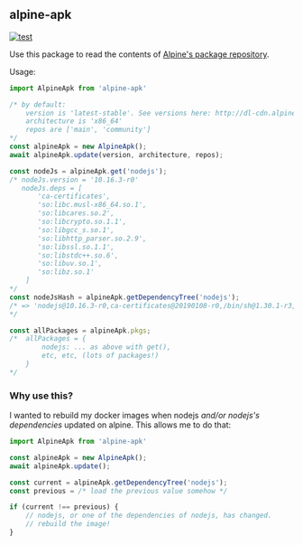 ## alpine-apk

[![test](https://github.com/adamburgess/alpine-apk/actions/workflows/workflow.yml/badge.svg)](https://github.com/adamburgess/alpine-apk/actions/workflows/workflow.yml)

Use this package to read the contents of [Alpine's package repository](https://pkgs.alpinelinux.org/packages).

Usage:

```js
import AlpineApk from 'alpine-apk'

/* by default:
    version is 'latest-stable'. See versions here: http://dl-cdn.alpinelinux.org/alpine/
    architecture is 'x86_64'
    repos are ['main', 'community']
*/
const alpineApk = new AlpineApk();
await alpineApk.update(version, architecture, repos);

const nodeJs = alpineApk.get('nodejs');
/* nodeJs.version = '10.16.3-r0'
   nodeJs.deps = [
       'ca-certificates',
       'so:libc.musl-x86_64.so.1',
       'so:libcares.so.2',
       'so:libcrypto.so.1.1',
       'so:libgcc_s.so.1',
       'so:libhttp_parser.so.2.9',
       'so:libssl.so.1.1',
       'so:libstdc++.so.6',
       'so:libuv.so.1',
       'so:libz.so.1'
    ]
*/
const nodeJsHash = alpineApk.getDependencyTree('nodejs');
/* => 'nodejs@10.16.3-r0,ca-certificates@20190108-r0,/bin/sh@1.30.1-r3,so:libc.musl-x86_64.so.1@1.1.22-r3,so:libcrypto.so.1.1@1.1.1d-r0,so:libcares.so.2@1.15.0-r0,so:libgcc_s.so.1@8.3.0-r0,so:libhttp_parser.so.2.9@2.9.2-r0,so:libssl.so.1.1@1.1.1d-r0,so:libstdc++.so.6@8.3.0-r0,so:libuv.so.1@1.29.1-r0,so:libz.so.1@1.2.11-r1,'
*/

const allPackages = alpineApk.pkgs;
/*  allPackages = {
        nodejs: ... as above with get(),
        etc, etc, (lots of packages!)
    }
*/
```

### Why use this?

I wanted to rebuild my docker images when nodejs _and/or nodejs's dependencies_ updated on alpine.
This allows me to do that:

```js
import AlpineApk from 'alpine-apk'

const alpineApk = new AlpineApk();
await alpineApk.update();

const current = alpineApk.getDependencyTree('nodejs');
const previous = /* load the previous value somehow */

if (current !== previous) {
    // nodejs, or one of the dependencies of nodejs, has changed.
    // rebuild the image!
}

```
